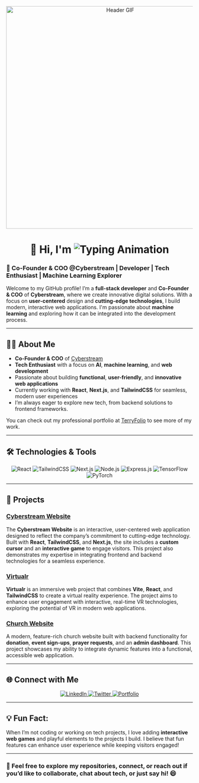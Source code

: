 <!-- Header GIF -->
<div align="center">
  <img src="https://github.com/hirwaterry/media/header.gif" alt="Header GIF" width="600" />
</div>

<!-- Animated Name with SVG Typing Effect -->
<h1 align="center">
  👋 Hi, I'm <span>
    <img src="https://readme-typing-svg.demolab.com?font=Fira+Code&size=35&duration=4000&pause=1000&color=3498db&width=435&lines=Hirwa+Shema+Terry" alt="Typing Animation" />
  </span>
</h1>

### 🚀 Co-Founder & COO @Cyberstream | Developer | Tech Enthusiast | Machine Learning Explorer

Welcome to my GitHub profile! I’m a **full-stack developer** and **Co-Founder & COO** of **Cyberstream**, where we create innovative digital solutions. With a focus on **user-centered** design and **cutting-edge technologies**, I build modern, interactive web applications. I'm passionate about **machine learning** and exploring how it can be integrated into the development process.

---

## 🧑‍💻 About Me
- **Co-Founder & COO** of [Cyberstream](https://cyberstream.com)
- **Tech Enthusiast** with a focus on **AI**, **machine learning**, and **web development**
- Passionate about building **functional**, **user-friendly**, and **innovative web applications**
- Currently working with **React**, **Next.js**, and **TailwindCSS** for seamless, modern user experiences
- I’m always eager to explore new tech, from backend solutions to frontend frameworks.

You can check out my professional portfolio at [TerryFolio](https://terryfolio.vercel.app/) to see more of my work.

---

## 🛠️ Technologies & Tools
<div align="center">
  <img src="https://img.shields.io/badge/React-%2320232a.svg?style=flat&logo=react&logoColor=%2361DAFB" alt="React" />
  <img src="https://img.shields.io/badge/TailwindCSS-%2338B2AC.svg?style=flat&logo=tailwind-css&logoColor=white" alt="TailwindCSS" />
  <img src="https://img.shields.io/badge/Next.js-%000000.svg?style=flat&logo=nextdotjs&logoColor=white" alt="Next.js" />
  <img src="https://img.shields.io/badge/Node.js-%2343853D.svg?style=flat&logo=nodedotjs&logoColor=white" alt="Node.js" />
  <img src="https://img.shields.io/badge/Express.js-%23000000.svg?style=flat&logo=express&logoColor=white" alt="Express.js" />
  <img src="https://img.shields.io/badge/TensorFlow-%23FF6F00.svg?style=flat&logo=tensorflow&logoColor=white" alt="TensorFlow" />
  <img src="https://img.shields.io/badge/PyTorch-%23EE4C2C.svg?style=flat&logo=pytorch&logoColor=white" alt="PyTorch" />
</div>

---

## 🚀 Projects

### [Cyberstream Website](https://cyberstream.com)
The **Cyberstream Website** is an interactive, user-centered web application designed to reflect the company’s commitment to cutting-edge technology. Built with **React**, **TailwindCSS**, and **Next.js**, the site includes a **custom cursor** and an **interactive game** to engage visitors. This project also demonstrates my expertise in integrating frontend and backend technologies for a seamless experience.

### [Virtualr](https://github.com/hirwaterry/virtualr)
**Virtualr** is an immersive web project that combines **Vite**, **React**, and **TailwindCSS** to create a virtual reality experience. The project aims to enhance user engagement with interactive, real-time VR technologies, exploring the potential of VR in modern web applications.

### [Church Website](https://github.com/hirwaterry/church-website)
A modern, feature-rich church website built with backend functionality for **donation**, **event sign-ups**, **prayer requests**, and an **admin dashboard**. This project showcases my ability to integrate dynamic features into a functional, accessible web application.

---

## 🌐 Connect with Me
<div align="center">
  <a href="https://www.linkedin.com/in/hirwaterry/" target="_blank">
    <img src="https://img.shields.io/badge/LinkedIn-%230077B5.svg?style=for-the-badge&logo=linkedin&logoColor=white" alt="LinkedIn" />
  </a>
  <a href="https://twitter.com/hirwaterry" target="_blank">
    <img src="https://img.shields.io/badge/Twitter-%231DA1F2.svg?style=for-the-badge&logo=twitter&logoColor=white" alt="Twitter" />
  </a>
  <a href="https://terryfolio.vercel.app/" target="_blank">
    <img src="https://img.shields.io/badge/Portfolio-%23E4405F.svg?style=for-the-badge&logo=vercel&logoColor=white" alt="Portfolio" />
  </a>
</div>

---

## 💡 Fun Fact:
When I’m not coding or working on tech projects, I love adding **interactive web games** and playful elements to the projects I build. I believe that fun features can enhance user experience while keeping visitors engaged!

---

### 💬 Feel free to explore my repositories, connect, or reach out if you’d like to collaborate, chat about tech, or just say hi! 😄
